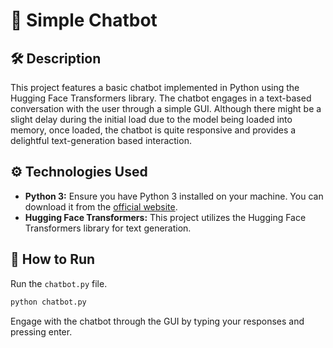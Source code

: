 # 🤖 Simple Chatbot

## 🛠️ Description
This project features a basic chatbot implemented in Python using the Hugging Face Transformers library. The chatbot engages in a text-based conversation with the user through a simple GUI. Although there might be a slight delay during the initial load due to the model being loaded into memory, once loaded, the chatbot is quite responsive and provides a delightful text-generation based interaction.

## ⚙️ Technologies Used
- **Python 3:** Ensure you have Python 3 installed on your machine. You can download it from the [official website](https://www.python.org/downloads/).
- **Hugging Face Transformers:** This project utilizes the Hugging Face Transformers library for text generation. 

## 🌟 How to Run
Run the `chatbot.py` file.
```sh
python chatbot.py
```
Engage with the chatbot through the GUI by typing your responses and pressing enter.
